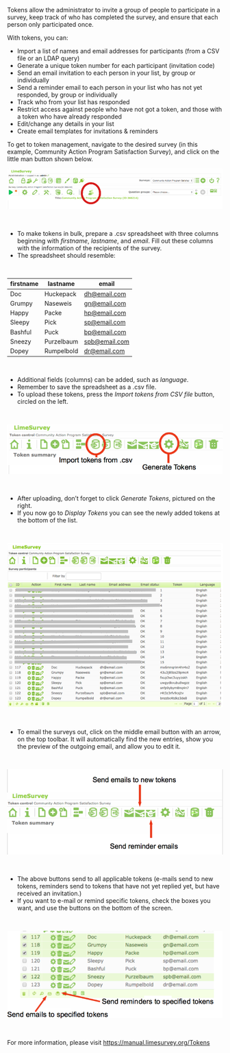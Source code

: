 Tokens allow the administrator to invite a group of people to participate in a survey, keep track of who has completed the survey, and ensure that each person only participated once. 

With tokens, you can:

* Import a list of names and email addresses for participants (from a CSV file or an LDAP query)
* Generate a unique token number for each participant (invitation code)
* Send an email invitation to each person in your list, by group or individually
* Send a reminder email to each person in your list who has not yet responded, by group or individually
* Track who from your list has responded
* Restrict access against people who have not got a token, and those with a token who have already responded
* Edit/change any details in your list
* Create email templates for invitations & reminders

To get to token management, navigate to the desired survey (in this example, Community Action Program Satisfaction Survey), and click on the little man button shown below.

![Access Token Management](../img/access-token-management.png)

<br />

* To make tokens in bulk, prepare a .csv spreadsheet with three columns beginning with _firstname_, _lastname_, and _email_. Fill out these columns with the information of the recipients of the survey. 
* The spreadsheet should resemble:

<br />


| firstname | lastname   | email        |
|-----------|------------|--------------|
| Doc       | Huckepack  | dh@email.com |
| Grumpy	| Naseweis   | gn@email.com |
| Happy	    | Packe	     | hp@email.com |
| Sleepy	| Pick	     | sp@email.com |
| Bashful	| Puck	     | bp@email.com |
| Sneezy	| Purzelbaum | spb@email.com|
| Dopey	    | Rumpelbold | dr@email.com |

<br />

* Additional fields (columns) can be added, such as _language_.
* Remember to save the spreadsheet as a .csv file.
* To upload these tokens, press the _Import tokens from CSV file_ button, circled on the left. 

<br />

![Upload Tokens](../img/upload-tokens.png)

<br />

* After uploading, don’t forget to click _Generate Tokens_, pictured on the right.
* If you now go to _Display Tokens_ you can see the newly added tokens at the bottom of the list.

<br />

![Display Tokens](../img/display-tokens.png)

<br />

* To email the surveys out, click on the middle email button with an arrow, on the top toolbar. It will automatically find the new entries, show you the preview of the outgoing email, and allow you to edit it. 

<br />

![E-mail Tokens](../img/email-tokens.png)

<br />

* The above buttons send to all applicable tokens (e-mails send to new tokens, reminders send to tokens that have not yet replied yet, but have received an invitation.)
* If you want to e-mail or remind specific tokens, check the boxes you want, and use the buttons on the bottom of the screen.

<br />

![Remind Tokens](../img/remind-tokens.png)

<br />

For more information, please visit https://manual.limesurvey.org/Tokens
